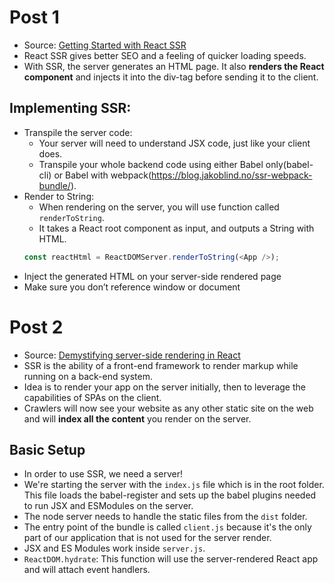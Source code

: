 # Post 1
* Source: [Getting Started with React SSR](https://blog.jakoblind.no/getting-started-react-ssr/)
* React SSR gives better SEO and a feeling of quicker loading speeds.
* With SSR, the server generates an HTML page. It also **renders the React component** and injects it into the div-tag before sending it to the client.
## Implementing SSR:
  * Transpile the server code:
    * Your server will need to understand JSX code, just like your client does.
    * Transpile your whole backend code using either Babel only(babel-cli) or Babel with webpack(https://blog.jakoblind.no/ssr-webpack-bundle/).
  * Render to String:
    * When rendering on the server, you will use function called `renderToString`.
    * It takes a React root component as input, and outputs a String with HTML.
    ```js
    const reactHtml = ReactDOMServer.renderToString(<App />);
    ```
  * Inject the generated HTML on your server-side rendered page
  * Make sure you don’t reference window or document
  
# Post 2
* Source: [Demystifying server-side rendering in React](https://www.freecodecamp.org/news/demystifying-reacts-server-side-render-de335d408fe4/)
* SSR is the ability of a front-end framework to render markup while running on a back-end system.
* Idea is to render your app on the server initially, then to leverage the capabilities of SPAs on the client.
* Crawlers will now see your website as any other static site on the web and will **index all the content** you render on the server.
## Basic Setup
* In order to use SSR, we need a server! 
* We're starting the server with the `index.js` file which is in the root folder. This file loads the babel-register and sets up the babel plugins needed to run JSX and ESModules on the server.
* The node server needs to handle the static files from the `dist` folder.
* The entry point of the bundle is called `client.js` because it's the only part of our application that is not used for the server render.
* JSX and ES Modules work inside `server.js`.
* `ReactDOM.hydrate`: This function will use the server-rendered React app and will attach event handlers.
